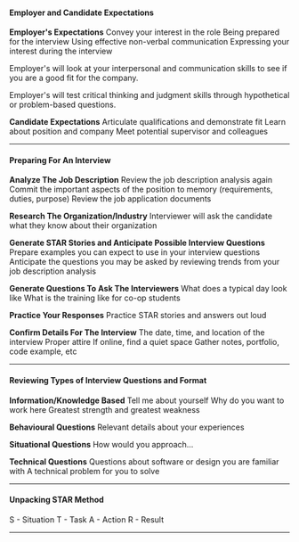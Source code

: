 #### Employer and Candidate Expectations

**Employer's Expectations**
Convey your interest in the role
	Being prepared for the interview
	Using effective non-verbal communication
	Expressing your interest during the interview

Employer's will look at your interpersonal and communication skills to see if you are a good fit for the company.

Employer's will test critical thinking and judgment skills through hypothetical or problem-based questions.

**Candidate Expectations**
Articulate qualifications and demonstrate fit
Learn about position and company
Meet potential supervisor and colleagues


---
#### Preparing For An Interview

**Analyze The Job Description**
	Review the job description analysis again
	Commit the important aspects of the position to memory (requirements, duties, purpose)
	Review the job application documents

**Research The Organization/Industry**
	Interviewer will ask the candidate what they know about their organization

**Generate STAR Stories and Anticipate Possible Interview Questions**
	Prepare examples you can expect to use in your interview questions
	Anticipate the questions you may be asked by reviewing trends from your job description analysis

**Generate Questions To Ask The Interviewers**
	What does a typical day look like
	What is the training like for co-op students

**Practice Your Responses**
	Practice STAR stories and answers out loud

**Confirm Details For The Interview**
	The date, time, and location of the interview
	Proper attire
	If online, find a quiet space
	Gather notes, portfolio, code example, etc


---
#### Reviewing Types of Interview Questions and Format

**Information/Knowledge Based**
	Tell me about yourself
	Why do you want to work here
	Greatest strength and greatest weakness

**Behavioural Questions**
	Relevant details about your experiences

**Situational Questions**
	How would you approach...

**Technical Questions** 
	Questions about software or design you are familiar with
	A technical problem for you to solve



---
#### Unpacking STAR Method

S - Situation
T - Task
A - Action
R - Result


---
